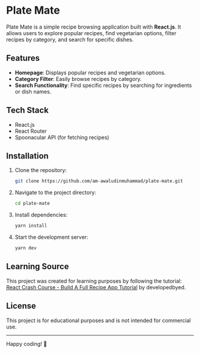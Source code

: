 # Plate Mate

Plate Mate is a simple recipe browsing application built with **React.js**. It allows users to explore popular recipes, find vegetarian options, filter recipes by category, and search for specific dishes.

## Features
- **Homepage**: Displays popular recipes and vegetarian options.
- **Category Filter**: Easily browse recipes by category.
- **Search Functionality**: Find specific recipes by searching for ingredients or dish names.

## Tech Stack
- React.js
- React Router
- Spoonacular API (for fetching recipes)

## Installation
1. Clone the repository:
   ```bash
   git clone https://github.com/am-awaludinmuhammad/plate-mate.git
   ```
2. Navigate to the project directory:
   ```bash
   cd plate-mate
   ```
3. Install dependencies:
   ```bash
   yarn install
   ```
4. Start the development server:
   ```bash
   yarn dev
   ```

## Learning Source
This project was created for learning purposes by following the tutorial:
[React Crash Course - Build A Full Recipe App Tutorial](https://www.youtube.com/watch?v=xc4uOzlndAk&t=5862s&ab_channel=developedbyed) by developedbyed.

## License
This project is for educational purposes and is not intended for commercial use.

---

Happy coding! 🚀

